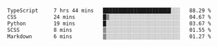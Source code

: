 <!--START_SECTION:waka-->

```txt
TypeScript     7 hrs 44 mins   ██████████████████████░░░   88.29 %
CSS            24 mins         █▒░░░░░░░░░░░░░░░░░░░░░░░   04.67 %
Python         19 mins         █░░░░░░░░░░░░░░░░░░░░░░░░   03.67 %
SCSS           8 mins          ▒░░░░░░░░░░░░░░░░░░░░░░░░   01.55 %
Markdown       6 mins          ▒░░░░░░░░░░░░░░░░░░░░░░░░   01.27 %
```

<!--END_SECTION:waka-->
